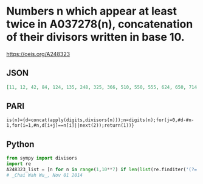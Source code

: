 # Numbers n which appear at least twice in A037278\(n\), concatenation of their divisors written in base 10\.
https://oeis.org/A248323
## JSON
```JSON
[11, 12, 42, 84, 124, 135, 248, 325, 366, 510, 550, 555, 624, 650, 714, 1010, 1111, 1525, 1734, 2510, 3913, 4020, 5100, 5500, 5610, 5625, 8040, 11111, 13515, 16575, 21175, 24104, 25500, 28160, 34170, 35250, 35610, 36800, 37444, 44919, 50100, 51020, 51102, 51250, 52000]
```
## PARI
```PARI
is(n)={d=concat(apply(digits,divisors(n)));n=digits(n);for(j=0,#d-#n-1,for(i=1,#n,d[i+j]==n[i]||next(2));return(1))}
```
## Python
```Python
from sympy import divisors
import re
A248323_list = [n for n in range(1,10**7) if len(list(re.finditer('(?='+str(n)+')',''.join([str(d) for d in divisors(n)])))) > 1]
# _Chai Wah Wu_, Nov 01 2014
```
